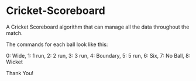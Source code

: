 # Cricket-Scoreboard

A Cricket Scoreboard algorithm that can manage all the data throughout the match. 

The commands for each ball look like this: 

0: Wide, 1: 1 run, 2: 2 run, 3: 3 run, 4: Boundary, 5: 5 run, 6: Six, 7: No Ball, 8: Wicket


Thank You!
